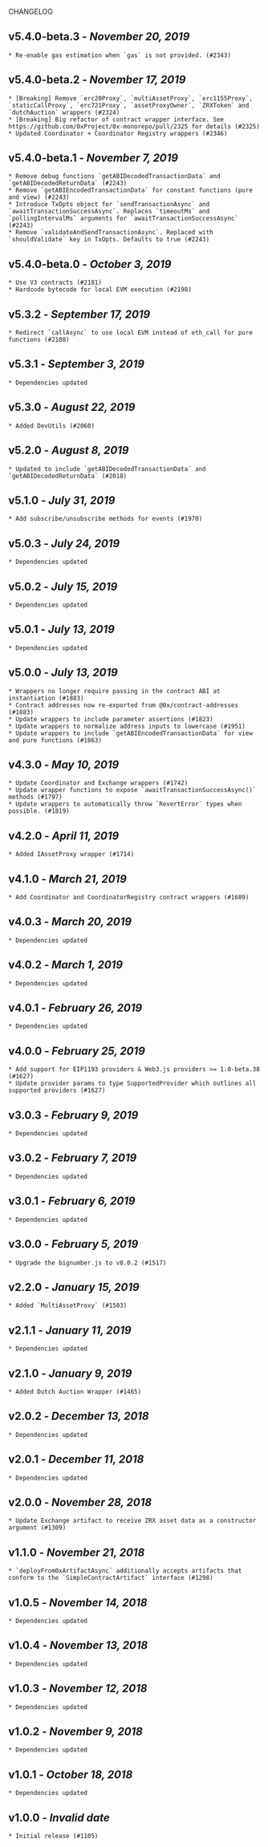<!--
changelogUtils.file is auto-generated using the monorepo-scripts package. Don't edit directly.
Edit the package's CHANGELOG.json file only.
-->

CHANGELOG

## v5.4.0-beta.3 - _November 20, 2019_

    * Re-enable gas estimation when `gas` is not provided. (#2343)

## v5.4.0-beta.2 - _November 17, 2019_

    * [Breaking] Remove `erc20Proxy`, `multiAssetProxy`, `erc1155Proxy`, `staticCallProxy`, `erc721Proxy`, `assetProxyOwner`, `ZRXToken` and `dutchAuction` wrappers (#2324)
    * [Breaking] Big refactor of contract wrapper interface. See https://github.com/0xProject/0x-monorepo/pull/2325 for details (#2325)
    * Updated Coordinator + Coordinator Registry wrappers (#2346)

## v5.4.0-beta.1 - _November 7, 2019_

    * Remove debug functions `getABIDecodedTransactionData` and `getABIDecodedReturnData` (#2243)
    * Remove `getABIEncodedTransactionData` for constant functions (pure and view) (#2243)
    * Introduce TxOpts object for `sendTransactionAsync` and `awaitTransactionSuccessAsync`. Replaces `timeoutMs` and `pollingIntervalMs` arguments for `awaitTransactionSuccessAsync` (#2243)
    * Remove `validateAndSendTransactionAsync`. Replaced with `shouldValidate` key in TxOpts. Defaults to true (#2243)

## v5.4.0-beta.0 - _October 3, 2019_

    * Use V3 contracts (#2181)
    * Hardcode bytecode for local EVM execution (#2198)

## v5.3.2 - _September 17, 2019_

    * Redirect `callAsync` to use local EVM instead of eth_call for pure functions (#2108)

## v5.3.1 - _September 3, 2019_

    * Dependencies updated

## v5.3.0 - _August 22, 2019_

    * Added DevUtils (#2060)

## v5.2.0 - _August 8, 2019_

    * Updated to include `getABIDecodedTransactionData` and `getABIDecodedReturnData` (#2018)

## v5.1.0 - _July 31, 2019_

    * Add subscribe/unsubscribe methods for events (#1970)

## v5.0.3 - _July 24, 2019_

    * Dependencies updated

## v5.0.2 - _July 15, 2019_

    * Dependencies updated

## v5.0.1 - _July 13, 2019_

    * Dependencies updated

## v5.0.0 - _July 13, 2019_

    * Wrappers no longer require passing in the contract ABI at instantiation (#1883)
    * Contract addresses now re-exported from @0x/contract-addresses (#1883)
    * Update wrappers to include parameter assertions (#1823)
    * Update wrappers to normalize address inputs to lowercase (#1951)
    * Update wrappers to include `getABIEncodedTransactionData` for view and pure functions (#1863)

## v4.3.0 - _May 10, 2019_

    * Update Coordinator and Exchange wrappers (#1742)
    * Update wrapper functions to expose `awaitTransactionSuccessAsync()` methods (#1797)
    * Update wrappers to automatically throw `RevertError` types when possible. (#1819)

## v4.2.0 - _April 11, 2019_

    * Added IAssetProxy wrapper (#1714)

## v4.1.0 - _March 21, 2019_

    * Add Coordinator and CoordinatorRegistry contract wrappers (#1689)

## v4.0.3 - _March 20, 2019_

    * Dependencies updated

## v4.0.2 - _March 1, 2019_

    * Dependencies updated

## v4.0.1 - _February 26, 2019_

    * Dependencies updated

## v4.0.0 - _February 25, 2019_

    * Add support for EIP1193 providers & Web3.js providers >= 1.0-beta.38 (#1627)
    * Update provider params to type SupportedProvider which outlines all supported providers (#1627)

## v3.0.3 - _February 9, 2019_

    * Dependencies updated

## v3.0.2 - _February 7, 2019_

    * Dependencies updated

## v3.0.1 - _February 6, 2019_

    * Dependencies updated

## v3.0.0 - _February 5, 2019_

    * Upgrade the bignumber.js to v8.0.2 (#1517)

## v2.2.0 - _January 15, 2019_

    * Added `MultiAssetProxy` (#1503)

## v2.1.1 - _January 11, 2019_

    * Dependencies updated

## v2.1.0 - _January 9, 2019_

    * Added Dutch Auction Wrapper (#1465)

## v2.0.2 - _December 13, 2018_

    * Dependencies updated

## v2.0.1 - _December 11, 2018_

    * Dependencies updated

## v2.0.0 - _November 28, 2018_

    * Update Exchange artifact to receive ZRX asset data as a constructor argument (#1309)

## v1.1.0 - _November 21, 2018_

    * `deployFrom0xArtifactAsync` additionally accepts artifacts that conform to the `SimpleContractArtifact` interface (#1298)

## v1.0.5 - _November 14, 2018_

    * Dependencies updated

## v1.0.4 - _November 13, 2018_

    * Dependencies updated

## v1.0.3 - _November 12, 2018_

    * Dependencies updated

## v1.0.2 - _November 9, 2018_

    * Dependencies updated

## v1.0.1 - _October 18, 2018_

    * Dependencies updated

## v1.0.0 - _Invalid date_

    * Initial release (#1105)
